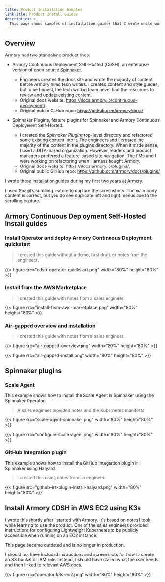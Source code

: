 ```yaml
---
title: Product Installation Samples
linkTitle: Product Install Guides
description: >
  This page shows samples of installation guides that I wrote while working for Armory.
---
```


## Overview

Armory had two standalone product lines:

* Armory Continuous Deployment Self-Hosted (CDSH), an enterprise version of open source [Spinnaker](https://spinnaker.io/).

  * Engineers created the docs site and wrote the majority of content before Armory hired tech writers. I created content and style guides, but to be honest, the tech writing team never had the resources to review and update existing content.
  * Original docs website: https://docs.armory.io/continuous-deployment/
  * Original public GitHub repo: https://github.com/armory/docs/

* Spinnaker Plugins, feature plugins for Spinnaker and Armory Continuous Deployment Self-Hosted.

  * I created the _Spinnaker Plugins_ top-level directory and refactored some existing content into it. The engineers and I created the majority of the content in the plugins directory. When it made sense, I used a DITA-based organization. However, readers and product managers preferred a feature-based site navigation. The PMs and I were working on refactoring when Harness bought Armory.
  * Original docs website: https://docs.armory.io/plugins/
  * Original public GitHub repo: https://github.com/armory/docs/plugins/

I wrote these installation guides during my first two years at Armory.

I used Snagit’s scrolling feature to capture the screenshots. The main body content is correct, but you do see duplicate left and right menus due to the scrolling capture.

## Armory Continuous Deployment Self-Hosted install guides

### Install Operator and deploy Armory Continuous Deployment quickstart

>I created this guide without a demo, first draft, or notes from the engineers.

{{< figure src="cdsh-operator-quickstart.png" width="80%" height="80%" >}}

### Install from the AWS Marketplace

>I created this guide with notes from a sales engineer.

{{< figure src="install-from-aws-marketplace.png" width="80%" height="80%" >}}

### Air-gapped overview and installation

>I created this guide with notes from a sales engineer.

{{< figure src="air-gapped-overview.png" width="80%" height="80%" >}}

{{< figure src="air-gapped-install.png" width="80%" height="80%" >}}

## Spinnaker plugins

### Scale Agent

This example shows how to install the Scale Agent in Spinnaker using the Spinnaker Operator.

>A sales engineer provided notes and the Kubernetes manifests.

{{< figure src="scale-agent-spinnaker.png" width="80%" height="80%" >}}

{{< figure src="configure-scale-agent.png" width="80%" height="80%" >}}

### GitHub Integration plugin

This example shows how to install the GitHub Integration plugin in Spinnaker using Halyard.

>I created this using notes from an engineer.

{{< figure src="github-int-plugin-install-halyard.png" width="80%" height="80%" >}}

## Install Armory CDSH in AWS EC2 using K3s

I wrote this shortly after I started with Armory. It's based on notes I took while learning to use the product. One of the sales engineers provided instructions for configuring Lightweight Kubernetes to be publicly accessible when running on an EC2 instance.

This page became outdated and is no longer in production.

I should not have included instructions and screenshots for how to create an S3 bucket or IAM role. Instead, I should have stated what the user needs and then linked to relevant AWS docs.

{{< figure src="operator-k3s-ec2.png" width="80%" height="80%" >}}

